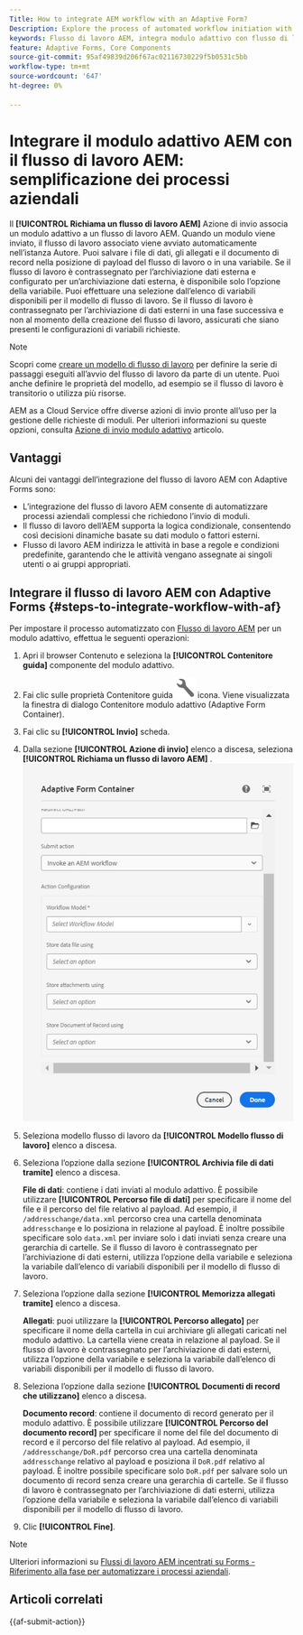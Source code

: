 ```yaml
---
Title: How to integrate AEM workflow with an Adaptive Form?
Description: Explore the process of automated workflow initiation with AEM Forms Submit Action.
keywords: Flusso di lavoro AEM, integra modulo adattivo con flusso di lavoro AEM, richiama azione di invio flusso di lavoro AEM
feature: Adaptive Forms, Core Components
source-git-commit: 95af49839d206f67ac02116730229f5b0531c5bb
workflow-type: tm+mt
source-wordcount: '647'
ht-degree: 0%

---
```



# Integrare il modulo adattivo AEM con il flusso di lavoro AEM: semplificazione dei processi aziendali

Il **[!UICONTROL Richiama un flusso di lavoro AEM]** Azione di invio associa un modulo adattivo a un flusso di lavoro AEM. Quando un modulo viene inviato, il flusso di lavoro associato viene avviato automaticamente nell’istanza Autore. Puoi salvare i file di dati, gli allegati e il documento di record nella posizione di payload del flusso di lavoro o in una variabile. Se il flusso di lavoro è contrassegnato per l’archiviazione dati esterna e configurato per un’archiviazione dati esterna, è disponibile solo l’opzione della variabile. Puoi effettuare una selezione dall’elenco di variabili disponibili per il modello di flusso di lavoro. Se il flusso di lavoro è contrassegnato per l’archiviazione di dati esterni in una fase successiva e non al momento della creazione del flusso di lavoro, assicurati che siano presenti le configurazioni di variabili richieste.

>[!NOTE]
>
>  Scopri come [creare un modello di flusso di lavoro](https://experienceleague.adobe.com/docs/experience-manager-65/developing/extending-aem/extending-workflows/workflows-models.html?lang=en#extending-aem) per definire la serie di passaggi eseguiti all’avvio del flusso di lavoro da parte di un utente. Puoi anche definire le proprietà del modello, ad esempio se il flusso di lavoro è transitorio o utilizza più risorse.

AEM as a Cloud Service offre diverse azioni di invio pronte all’uso per la gestione delle richieste di moduli. Per ulteriori informazioni su queste opzioni, consulta [Azione di invio modulo adattivo](/help/forms/configure-submit-actions-core-components.md)  articolo.

## Vantaggi

Alcuni dei vantaggi dell’integrazione del flusso di lavoro AEM con Adaptive Forms sono:

* L’integrazione del flusso di lavoro AEM consente di automatizzare processi aziendali complessi che richiedono l’invio di moduli.
* Il flusso di lavoro dell’AEM supporta la logica condizionale, consentendo così decisioni dinamiche basate su dati modulo o fattori esterni.
* Flusso di lavoro AEM indirizza le attività in base a regole e condizioni predefinite, garantendo che le attività vengano assegnate ai singoli utenti o ai gruppi appropriati.

<!--
## Prerequisites

Before using the **[!UICONTROL Invoke an AEM Workflow]** Submit Action configure the following for the **[!UICONTROL AEM DS settings service]** configuration: 

* **[!UICONTROL Processing Server URL]**: The Processing Server is the server where the Forms or AEM Workflow is triggered. This can be same as the URL of the AEM author instance or another server.

* **[!UICONTROL Processing Server User Name]**: Workflow user's username

* **[!UICONTROL Processing Server Password]**: Workflow user's password -->

## Integrare il flusso di lavoro AEM con Adaptive Forms {#steps-to-integrate-workflow-with-af}

Per impostare il processo automatizzato con [Flusso di lavoro AEM](https://experienceleague.adobe.com/docs/experience-manager-65/developing/extending-aem/extending-workflows/workflows-models.html?lang=en#extending-aem) per un modulo adattivo, effettua le seguenti operazioni:

1. Apri il browser Contenuto e seleziona la **[!UICONTROL Contenitore guida]** componente del modulo adattivo.
1. Fai clic sulle proprietà Contenitore guida ![Proprietà guida](/help/forms/assets/configure-icon.svg) icona. Viene visualizzata la finestra di dialogo Contenitore modulo adattivo (Adaptive Form Container).
1. Fai clic su  **[!UICONTROL Invio]** scheda.
1. Dalla sezione **[!UICONTROL Azione di invio]** elenco a discesa, seleziona **[!UICONTROL Richiama un flusso di lavoro AEM]** .
   ![Configurazione dell’azione Invia e-mail](/help/forms/assets/configure-invoke-aem-workflow.png)

1. Seleziona modello flusso di lavoro da **[!UICONTROL Modello flusso di lavoro]** elenco a discesa.
1. Seleziona l’opzione dalla sezione **[!UICONTROL Archivia file di dati tramite]** elenco a discesa.

   **File di dati**: contiene i dati inviati al modulo adattivo. È possibile utilizzare **[!UICONTROL Percorso file di dati]** per specificare il nome del file e il percorso del file relativo al payload. Ad esempio, il `/addresschange/data.xml` percorso crea una cartella denominata `addresschange` e lo posiziona in relazione al payload. È inoltre possibile specificare solo `data.xml` per inviare solo i dati inviati senza creare una gerarchia di cartelle. Se il flusso di lavoro è contrassegnato per l’archiviazione di dati esterni, utilizza l’opzione della variabile e seleziona la variabile dall’elenco di variabili disponibili per il modello di flusso di lavoro.

1. Seleziona l’opzione dalla sezione **[!UICONTROL Memorizza allegati tramite]** elenco a discesa.

   **Allegati**: puoi utilizzare la **[!UICONTROL Percorso allegato]** per specificare il nome della cartella in cui archiviare gli allegati caricati nel modulo adattivo. La cartella viene creata in relazione al payload. Se il flusso di lavoro è contrassegnato per l’archiviazione di dati esterni, utilizza l’opzione della variabile e seleziona la variabile dall’elenco di variabili disponibili per il modello di flusso di lavoro.

1. Seleziona l’opzione dalla sezione **[!UICONTROL Documenti di record che utilizzano]** elenco a discesa.

   **Documento record**: contiene il documento di record generato per il modulo adattivo. È possibile utilizzare **[!UICONTROL Percorso del documento record]** per specificare il nome del file del documento di record e il percorso del file relativo al payload. Ad esempio, il `/addresschange/DoR.pdf` percorso crea una cartella denominata `addresschange` relativo al payload e posiziona il `DoR.pdf` relativo al payload. È inoltre possibile specificare solo `DoR.pdf` per salvare solo un documento di record senza creare una gerarchia di cartelle. Se il flusso di lavoro è contrassegnato per l’archiviazione di dati esterni, utilizza l’opzione della variabile e seleziona la variabile dall’elenco di variabili disponibili per il modello di flusso di lavoro.
1. Clic **[!UICONTROL Fine]**.

>[!NOTE]
>
> Ulteriori informazioni su [Flussi di lavoro AEM incentrati su Forms - Riferimento alla fase per automatizzare i processi aziendali](/help/forms/aem-forms-workflow-step-reference.md).

<!--
## Best Practices

* When configuring the **[!UICONTROL Invoke an AEM Workflow]** Submit Action, select the appropriate workflow model that aligns with the desired business process.
* In case, the workflow involves external data storage, be sure to configure the workflow accordingly. It is recommended to set up variables appropriately and in accordance with any external storage requirements. -->

## Articoli correlati

{{af-submit-action}}